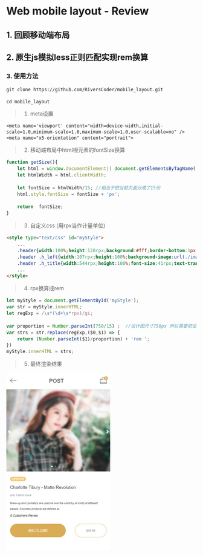 # Web mobile layout - Review

## 1. 回顾移动端布局
## 2. 原生js模拟less正则匹配实现rem换算

### 3. 使用方法

```
git clone https://github.com/RiversCoder/mobile_layout.git

cd mobile_layout 
```

> 1. meta设置

```
<meta name='viewport' content="width=device-width,initial-scale=1.0,minimum-scale=1.0,maximum-scale=1.0,user-scalable=no" />
<meta name="x5-orientation" content="portrait">
```


> 2. 移动端布局中html根元素的fontSize换算

```js
function getSize(){
	let html = window.documentElement|| document.getElementsByTagName('html')[0];
	let htmlWidth = html.clientWidth;

	let fontSize = htmlWidth/15; //相当于把当前页面分成了15份
	html.style.fontSize = fontSize + 'px';
	
	return  fontSize;
}
```

> 3. 自定义css (用rpx当作计量单位)

```html
<style type="text/css" id="myStyle">
	...
	.header{width:100%;height:128rpx;background:#fff;border-bottom:1px solid #eee;}
	.header .h_left{width:107rpx;height:100%;background-image:url(./images/header_back.jpg);background-size:100% 100%; background-repeat:no-repeat;float:left;}
	.header .h_title{width:544rpx;height:100%;font-size:41rpx;text-transform:uppercase;text-align:center;line-height:128rpx;color:#3a3a3a;float:left;}
	...
</style>	
```

> 4. rpx换算成rem

```js
let myStyle = document.getElementById('myStyle');
var str = myStyle.innerHTML;
let regExp = /\s*(\d+\s*rpx)/gi;

var proportion = Number.parseInt(750/15) ;  //设计图尺寸750px 所以需要把设计图分成15份
var strs = str.replace(regExp,($0,$1) => {
	return (Number.parseInt($1)/proportion) + 'rem ';
})
myStyle.innerHTML = strs;
```

> 5. 最终渲染结果

![image](/images/render_finish_small.jpg)
